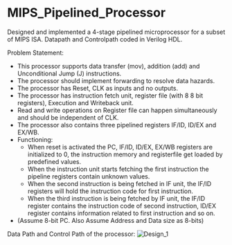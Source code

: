 # MIPS_Pipelined_Processor

Designed and implemented a 4-stage pipelined microprocessor for a subset of MIPS ISA. Datapath and Controlpath coded in Verilog HDL.

Problem Statement: 
* This processor supports data transfer (mov), addition (add) and Unconditional Jump (J) instructions. 
* The processor should implement forwarding to resolve data hazards. 
* The processor has Reset, CLK as inputs and no outputs. 
* The processor has instruction fetch unit, register file (with 8 8 bit registers), Execution and Writeback unit. 
* Read and write operations on Register file can happen simultaneously and should be independent of CLK. 
* The processor also contains three pipelined registers IF/ID, ID/EX and EX/WB. 
* Functioning:
  * When reset is activated the PC, IF/ID, ID/EX, EX/WB registers are initialized to 0, the instruction memory and registerfile get loaded by predefined values. 
  * When the instruction unit starts fetching the first instruction the pipeline registers contain unknown values. 
  * When the second instruction is being fetched in IF unit, the IF/ID registers will hold the instruction code for first instruction. 
  * When the third instruction is being fetched by IF unit, the IF/ID register contains the instruction code of second instruction, ID/EX register contains information related to first instruction and so on. 
* (Assume 8-bit PC. Also Assume Address and Data size as 8-bits)

Data Path and Control Path of the processor: 
![Design_1](https://user-images.githubusercontent.com/33369534/104713966-94c3fa00-574a-11eb-8d91-b1c2e40aa8a5.PNG)

